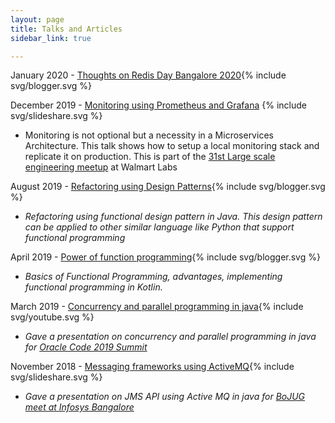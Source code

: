 ```yaml
---
layout: page
title: Talks and Articles
sidebar_link: true

---
```

January 2020 - [Thoughts on Redis Day Bangalore 2020](https://www.arvindkgs.com/2020/01/23/redis-day-bangalore-2020.html "Thoughts on Redis Day Bangalore 2020"){% include svg/blogger.svg %}

December 2019 - [Monitoring using Prometheus and Grafana](https://speakerdeck.com/arvindkgs/monitoring-using-prometheus-and-grafana "Monitoring using Prometheus and Grafana") {% include svg/slideshare.svg %}

* Monitoring is not optional but a necessity in a Microservices Architecture. This talk shows how to setup a local monitoring stack and replicate it on production. This is part of the [31st Large scale engineering meetup](https://www.meetup.com/__ms18961031/lspe-in/events/257888388/?read=1&_xtd=gatlbWFpbF9jbGlja9oAJGI0ZDI5NzE2LWI4YmItNGRkYi1iNDU5LWY2ZmVlNjhhMjkxYg&_af=event&_af_eid=257888388&expires=1576378850092&sig=edda438d437f497e39fb872c23142ce24e8ec064) at Walmart Labs

August 2019 - [Refactoring using Design Patterns](https://hackernoon.com/refactoring-using-functional-programming-g682o30g6){% include svg/blogger.svg %}

* _Refactoring using functional design pattern in Java. This design pattern can be applied to other similar language like Python that support functional programming_

April 2019 - [Power of function programming](https://blogs.oracle.com/developers/the-power-of-functional-programming){% include svg/blogger.svg %}

* _Basics of Functional Programming, advantages, implementing functional programming in Kotlin._

March 2019 - [Concurrency and parallel programming in java](http://www.youtube.com/watch?feature=player_embedded&v=fbpEs51JfdU){% include svg/youtube.svg %}

* _Gave a presentation on concurrency and parallel programming in java for_ [_Oracle Code 2019 Summit_]({https://developer.oracle.com/code/bengaluru-march-2019)

November 2018 - [Messaging frameworks using ActiveMQ](https://www.slideshare.net/arvindkumar1611/messaging-frameworks-using-jms){% include svg/slideshare.svg %}

* _Gave a presentation on JMS API using Active MQ in java for_ [_BoJUG meet at Infosys Bangalore_](https://www.meetup.com/BangaloreOpenJUG/events/254584548/)